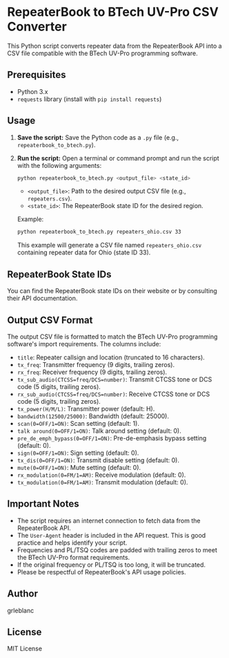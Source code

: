 # RepeaterBook to BTech UV-Pro CSV Converter

This Python script converts repeater data from the RepeaterBook API into a CSV file compatible with the BTech UV-Pro programming software.

## Prerequisites

- Python 3.x
- `requests` library (install with `pip install requests`)

## Usage

1.  **Save the script:** Save the Python code as a `.py` file (e.g., `repeaterbook_to_btech.py`).
2.  **Run the script:** Open a terminal or command prompt and run the script with the following arguments:

    ```bash
    python repeaterbook_to_btech.py <output_file> <state_id>
    ```

    - `<output_file>`: Path to the desired output CSV file (e.g., `repeaters.csv`).
    - `<state_id>`: The RepeaterBook state ID for the desired region.

    Example:

    ```bash
    python repeaterbook_to_btech.py repeaters_ohio.csv 33
    ```

    This example will generate a CSV file named `repeaters_ohio.csv` containing repeater data for Ohio (state ID 33).

## RepeaterBook State IDs

You can find the RepeaterBook state IDs on their website or by consulting their API documentation.

## Output CSV Format

The output CSV file is formatted to match the BTech UV-Pro programming software's import requirements. The columns include:

- `title`: Repeater callsign and location (truncated to 16 characters).
- `tx_freq`: Transmitter frequency (9 digits, trailing zeros).
- `rx_freq`: Receiver frequency (9 digits, trailing zeros).
- `tx_sub_audio(CTCSS=freq/DCS=number)`: Transmit CTCSS tone or DCS code (5 digits, trailing zeros).
- `rx_sub_audio(CTCSS=freq/DCS=number)`: Receive CTCSS tone or DCS code (5 digits, trailing zeros).
- `tx_power(H/M/L)`: Transmitter power (default: H).
- `bandwidth(12500/25000)`: Bandwidth (default: 25000).
- `scan(0=OFF/1=ON)`: Scan setting (default: 1).
- `talk around(0=OFF/1=ON)`: Talk around setting (default: 0).
- `pre_de_emph_bypass(0=OFF/1=ON)`: Pre-de-emphasis bypass setting (default: 0).
- `sign(0=OFF/1=ON)`: Sign setting (default: 0).
- `tx_dis(0=OFF/1=ON)`: Transmit disable setting (default: 0).
- `mute(0=OFF/1=ON)`: Mute setting (default: 0).
- `rx_modulation(0=FM/1=AM)`: Receive modulation (default: 0).
- `tx_modulation(0=FM/1=AM)`: Transmit modulation (default: 0).

## Important Notes

- The script requires an internet connection to fetch data from the RepeaterBook API.
- The `User-Agent` header is included in the API request. This is good practice and helps identify your script.
- Frequencies and PL/TSQ codes are padded with trailing zeros to meet the BTech UV-Pro format requirements.
- If the original frequency or PL/TSQ is too long, it will be truncated.
- Please be respectful of RepeaterBook's API usage policies.

## Author

grleblanc

## License

MIT License
